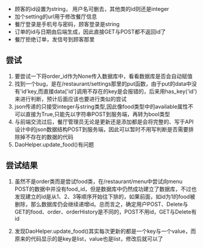* 顾客的id设置为string， 用户名可删去，其他类的id则还是integer
* 加个setting的url用于修改餐厅信息
* 餐厅登录是手机号与密码，顾客登录是string
* 订单的id与日期由后端生成，因此直接GET与POST都不返回id了
* 餐厅拒绝订单，发信号到顾客那里


## 尝试

1. 要尝试一下将order_id作为None传入数据库中，看看数据库是否会自动赋值
2. 找到一个bug，是在/restaurant/settings那里的put函数，由于put的data中没有'id'key,而直接data['id']调用不存在的key是会报错的，后来用has_key('id')来进行判断，预计后面应该也要进行类似的尝试
3. json传递的只接受integer与string类型,因此像food类型中的available属性不可以直接为True,只能先以字符串POST到服务端，再转为bool类型
4. 与前端交流过后，餐厅管理员无论是更新还是添加都是会将完整的、写于API设计中的json数据结构POST到服务端，因此可以暂时不用写判断是否需要排除掉不存在的数据的代码
5. DaoHelper.update_food()有问题

## 尝试结果
1. 虽然不是order类而是尝试food类，在/restaurant/menu中尝试向menu POST的数据中并没有food_id，但是数据库中仍然成功建立了数据库，不过也发现建立的id是从1、2、3等顺序开始往下排的，如果前面，如id为1的food被删除，那么数据库仍会继续递增id。总而言之，确定用户POST、Delete与GET的food、order、orderHistory是不同的，POST不用id，GET与Delete有id


5. 发现DaoHelper.update_food()其实每次更新的都是一个key与一个value，而原来的代码显示的是key是list，value也是list，修改后就可以了
